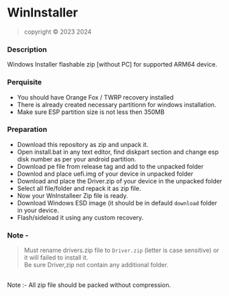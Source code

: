 # WinInstaller
> copyright © 2023 2024
### Description
Windows Installer flashable zip [without PC] for supported ARM64 device.

### Perquisite 
- You should have Orange Fox / TWRP recovery installed
- There is already created necessary partitionn for windows installation.
- Make sure ESP partition size is not less then 350MB

### Preparation
- Download this repository as zip and unpack it. 
- Open install.bat in any text editor, find diskpart section and change esp disk number as per your android partition.
- Download pe file from release tag and add to the unpacked folder
- Downlod and place uefi.img of your device in unpacked folder
- Download and place the Driver.zip of your device in the unpacked folder
- Select all file/folder and repack it as zip file.
- Now your WnInstalleer Zip file is ready.
- Download Windows ESD image (it should be in defauld `download` folder in your device.
- Flash/sideload it using any custom recovery.
### Note -
> Must rename drivers.zip file to `Driver.zip` (letter is case sensitive) or it will failed to install it.  
> Be sure Driver,zip not contain any additional folder.
##
Note :- All zip file should be packed without compression.
